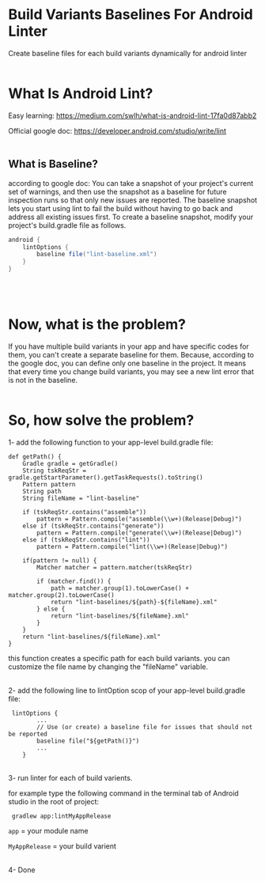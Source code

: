 # Build Variants Baselines For Android Linter
Create baseline files for each build variants dynamically for android linter
<br/><br/>

# What Is Android Lint?
Easy learning:  https://medium.com/swlh/what-is-android-lint-17fa0d87abb2

Official google doc: https://developer.android.com/studio/write/lint
<br/><br/>

## What is Baseline?
according to google doc: You can take a snapshot of your project's current set of warnings, and then use the snapshot as a baseline for future inspection runs so that only new issues are reported. The baseline snapshot lets you start using lint to fail the build without having to go back and address all existing issues first.
To create a baseline snapshot, modify your project's build.gradle file as follows.
```Groovy
android {
    lintOptions {
        baseline file("lint-baseline.xml")
    }
}
```
<br/><br/>

# Now, what is the problem?
If you have multiple build variants in your app and have specific codes for them, you can't create a separate baseline for them.
Because, according to the google doc, you can define only one baseline in the project.
It means that every time you change build variants, you may see a new lint error that is not in the baseline.
<br/><br/>


# So, how solve the problem?
1- add the following function to your app-level build.gradle file:

```Gradle
def getPath() {
    Gradle gradle = getGradle()
    String tskReqStr = gradle.getStartParameter().getTaskRequests().toString()
    Pattern pattern
    String path
    String fileName = "lint-baseline"

    if (tskReqStr.contains("assemble"))
        pattern = Pattern.compile("assemble(\\w+)(Release|Debug)")
    else if (tskReqStr.contains("generate"))
        pattern = Pattern.compile("generate(\\w+)(Release|Debug)")
    else if (tskReqStr.contains("lint"))
        pattern = Pattern.compile("lint(\\w+)(Release|Debug)")

    if(pattern != null) {
        Matcher matcher = pattern.matcher(tskReqStr)

        if (matcher.find()) {
            path = matcher.group(1).toLowerCase() + matcher.group(2).toLowerCase()
            return "lint-baselines/${path}-${fileName}.xml"
        } else {
            return "lint-baselines/${fileName}.xml"
        }
    }
    return "lint-baselines/${fileName}.xml"
}
```
this function creates a specific path for each build variants.
you can customize the file name by changing the "fileName" variable.

</br>
2- add the following line to lintOption scop of your app-level build.gradle file:

```Gradle
 lintOptions {
        ...
        // Use (or create) a baseline file for issues that should not be reported
        baseline file("${getPath()}")
        ...
    }
```

</br>
3- run linter for each of build varients.

for example type the following command in the terminal tab of Android studio in the root of project: 

``` gradlew app:lintMyAppRelease```

```app``` = your module name

```MyAppRelease``` = your build varient

</br>
4- Done

